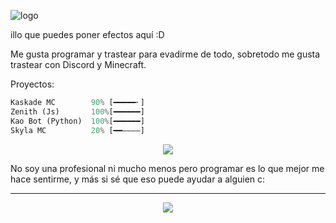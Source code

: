 ![logo](https://cdn.discordapp.com/attachments/988332902456631359/1011220956167012473/BannerREADME.png)

illo que puedes poner efectos aquí :D

Me gusta programar y trastear para evadirme de todo, sobretodo me gusta trastear con Discord y Minecraft.

Proyectos:
```py
Kaskade MC        90% [━━━━━╴]
Zenith (Js)       100%[━━━━━━]
Kao Bot (Python)  100%[━━━━━━]
Skyla MC          20% [━━――――]
```
<p align="center">
  <img src="https://media.discordapp.net/attachments/1031884020629381251/1031894470200926290/barraGit.png">
</p>
No soy una profesional ni mucho menos pero programar es lo que mejor me hace sentirme, y más si sé que eso puede ayudar a alguien c:

- - -
<p align="center">

  <img src="https://media.tenor.com/0uqeJnK-4OYAAAAC/ai-ohto-anime.gif">
</p>
